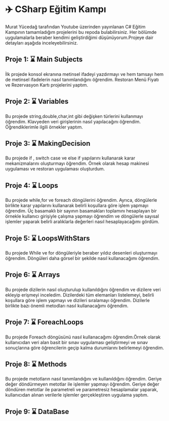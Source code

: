# ✈️ CSharp Eğitim Kampı 
Murat Yücedağ tarafından Youtube üzerinden yayınlanan C# Eğitim Kampının tamamladığım projelerini bu repoda bulabilirsiniz. Her bölümde uygulamalarla beraber kendimi geliştirdiğimi düşünüyorum.Projeye dair detayları aşağıda inceleyebilirsiniz.
## Proje 1: ⌛ Main Subjects 
İlk projede konsol ekranına metinsel ifadeyi yazdırmayı ve hem tamsayı hem de metinsel ifadelerin nasıl tanımlandığını öğrendim. Restoran Menü Fiyatı ve Rezervasyon Kartı projelerini yaptım.
## Proje 2: ⌛ Variables
Bu projede string,double,char,int gibi değişken türlerini kullanmayı öğrendim. Klavyeden veri girişlerinin nasıl yapılacağını öğrendim. Öğrendiklerimle ilgili örnekler yaptım.
## Proje 3: ⌛ MakingDecision
Bu projede if , switch case ve else if yapılarını kullanarak karar mekanizmalarını oluşturmayı öğrendim. Örnek olarak hesap makinesi uygulaması ve restoran uygulaması oluşturdum.
## Proje 4: ⌛ Loops
Bu projede while,for ve foreach döngülerini öğrendim. Ayrıca, döngülerle birlikte karar yapılarını kullanarak belirli koşullara göre işlem yapmayı öğrendim. Üç basamaklı bir sayının basamakları toplamını hesaplayan bir örnekle kullanıcı girişiyle çalışma yapmayı öğrendim ve döngülerle sayısal işlemler yaparak belirli aralıklarla değerleri nasıl hesaplayacağımı gördüm.
## Proje 5: ⌛ LoopsWithStars
Bu projede While ve for döngüleriyle beraber yıldız desenleri oluşturmayı öğrendim. Döngüleri daha görsel bir şekilde nasıl kullanacağımı öğrendim.
## Proje 6: ⌛ Arrays
Bu projede dizilerin nasıl oluşturulup kullanıldığını öğrendim ve dizilere veri ekleyip erişmeyi inceledim. Dizilerdeki tüm elemanları listelemeyi, belirli koşullara göre işlem yapmayı ve dizileri sıralamayı öğrendim. Dizilerle birlikte bazı önemli metodları nasıl kullanacağımı öğrendim.
## Proje 7: ⌛ ForeachLoops
Bu projede Foreach döngüsünü nasıl kullanacağımı öğrendim.Örnek olarak kullanıcıdan veri alan basit bir sınav uygulaması geliştirmeyi ve sınav sonuçlarına göre öğrencilerin geçip kalma durumlarını belirlemeyi öğrendim.
## Proje 8: ⌛ Methods
Bu projede metotların nasıl tanımlandığını ve kullanıldığını öğrendim. Geriye değer döndürmeyen metotlar ile işlemler yapmayı öğrendim. Geriye değer döndüren metotlar ile parametreli ve parametresiz hesaplamalar yaparak, kullanıcıdan alınan verilerle işlemler gerçekleştiren uygulama yaptım.
## Proje 9: ⌛ DataBase
